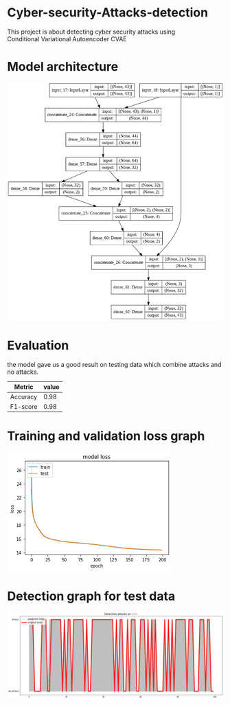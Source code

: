 # Cyber-security-Attacks-detection
This project is about detecting cyber security attacks using <br>
Conditional Variational Autoencoder CVAE<br>

# Model architecture

![](model_archi.png)

# Evaluation
the model gave us a good result on testing data which combine attacks and no attacks.

| Metric        | value         |
| ------------- | ------------- |
| Accuracy      | 0.98          |
| F1-score      | 0.98          |

# Training and validation loss graph

![](loss.png)


# Detection graph for test data

![](results.png)
